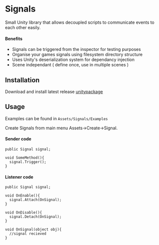 # Signals
Small Unity library that allows decoupled scripts to communicate events to each other easily.

#### Benefits
* Signals can be triggered from the inspector for testing purposes
* Organise your games signals using filesystem directory structure
* Uses Unity's deserialization system for dependancy injection
* Scene independant ( define once, use in multiple scenes )

## Installation
Download and install latest release [unitypackage](https://github.com/paulhayes/Signals/releases/download/v0.1.1/Signals.unitypackage)

## Usage
Examples can be found in ```Assets/Signals/Examples```


Create Signals from main menu Assets->Create->Signal. 


#### Sender code
```
public Signal signal;

void SomeMethod(){
  signal.Trigger();
}
```

#### Listener code
```
public Signal signal;

void OnEnable(){
  signal.Attach(OnSignal);
}

void OnDisable(){
  signal.Detach(OnSignal);
}

void OnSignal(object obj){
  //signal recieved
}
```

